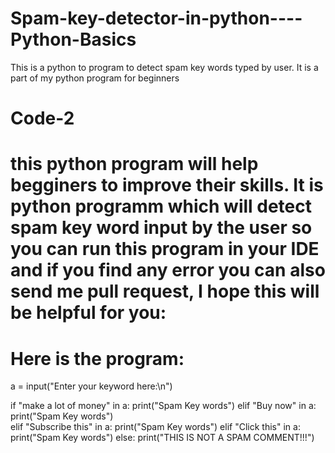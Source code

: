 # Spam-key-detector-in-python----Python-Basics
This is a python to program to detect spam key words typed by user. It is a part of my python program for beginners


# Code-2 
# this python program will help begginers to improve their skills. It is python programm which will detect spam key word input by the user so you can run this program in your IDE and if you find any error you can also send me pull request, I hope this will be helpful for you:


# Here is the program:
a = input("Enter your keyword here:\n")

if  "make a lot of money" in a:
    print("Spam Key words")
elif "Buy now" in a:
    print("Spam Key words")   
elif "Subscribe this" in a:
    print("Spam Key words")
elif "Click this" in a:
    print("Spam Key words")
else: 
    print("THIS IS NOT A SPAM COMMENT!!!")
